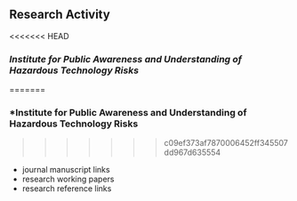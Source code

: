 ##  Research Activity

<<<<<<< HEAD
### *Institute for Public Awareness and Understanding of Hazardous Technology Risks*
=======
### *Institute for Public Awareness and Understanding of Hazardous Technology Risks
>>>>>>> c09ef373af7870006452ff345507dd967d635554

- journal manuscript links
- research working papers
- research reference links